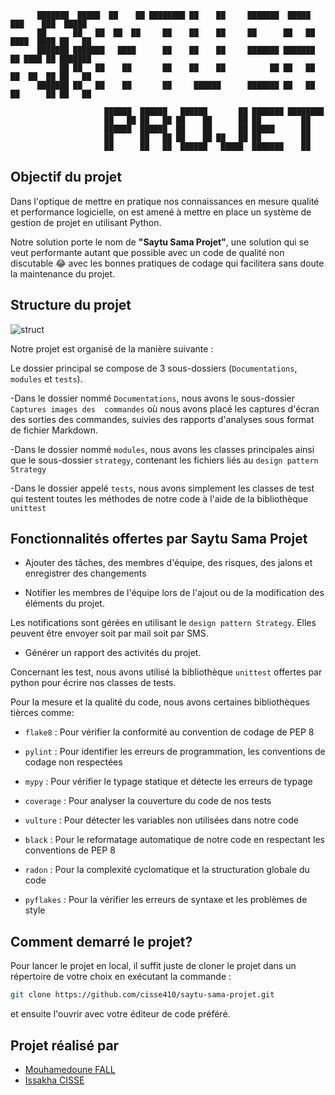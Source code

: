           ███████  █████  ██    ██ ████████ ██    ██     ███████  █████  ███    ███  █████       
          ██      ██   ██  ██  ██     ██    ██    ██     ██      ██   ██ ████  ████ ██   ██         
          ███████ ███████   ████      ██    ██    ██     ███████ ███████ ██ ████ ██ ███████         
               ██ ██   ██    ██       ██    ██    ██          ██ ██   ██ ██  ██  ██ ██   ██         
          ███████ ██   ██    ██       ██     ██████      ███████ ██   ██ ██      ██ ██   ██
          
                         ██████  ██████   ██████       ██ ███████ ████████
                         ██   ██ ██   ██ ██    ██      ██ ██         ██
                         ██████  ██████  ██    ██      ██ █████      ██
                         ██      ██   ██ ██    ██ ██   ██ ██         ██
                         ██      ██   ██  ██████   █████  ███████    ██  

## Objectif du projet
<p>Dans l'optique de mettre en pratique nos connaissances en mesure qualité et performance logicielle, on est amené à mettre en place un système de gestion de projet en utilisant Python.</p>
Notre solution porte le nom de <b>"Saytu Sama Projet"</b>, une solution qui se veut performante autant que possible avec un code de qualité non discutable 😂 avec les bonnes pratiques de codage qui facilitera sans doute la maintenance du projet.

## Structure du projet</b>
![struct](https://github.com/cisse410/saytu-sama-projet/assets/80828135/e60570e5-2518-43dd-8428-5b7ab3368ad1)

Notre projet est organisé de la manière suivante :

Le dossier principal se compose de 3 sous-dossiers (```Documentations```, ```modules``` et ```tests```).

-Dans le dossier nommé ```Documentations```, nous avons le sous-dossier ```Captures images des  commandes``` où nous avons placé les captures d'écran des sorties des commandes, suivies des rapports d'analyses sous format de fichier Markdown.

-Dans le dossier nommé ```modules```, nous avons les classes principales ainsi que le sous-dossier ```strategy```, contenant les fichiers liés au ```design pattern Strategy```

-Dans le dossier appelé ```tests```, nous avons simplement les classes de test qui testent toutes les méthodes de notre code à l'aide de la bibliothèque ```unittest```
 
## Fonctionnalités offertes par <b>Saytu Sama Projet</b>

- Ajouter des tâches, des membres d'équipe, des risques, des jalons et enregistrer des changements
- <p>Notifier les membres de l'équipe lors de l'ajout ou de la modification des éléments du projet.</p>
Les notifications sont gérées en utilisant le ```design pattern Strategy```. Elles peuvent être envoyer soit par mail soit par SMS.
- Générer un rapport des activités du projet.</p>

Concernant les test, nous avons utilisé la bibliothèque ```unittest``` offertes par python pour écrire nos classes de tests.</p>
Pour la mesure et la qualité du code, nous avons certaines bibliothèques tièrces comme: </p>
- ```flake8``` : Pour vérifier la conformité au convention de codage de PEP 8 </p>
- ```pylint``` : Pour identifier les erreurs de programmation, les conventions de codage non respectées </p>
- ```mypy``` : Pour vérifier le typage statique et détecte les erreurs de typage</p>
- ```coverage``` : Pour analyser la couverture du code de nos tests</p>
- ```vulture``` : Pour détecter les variables non utilisées dans notre code</p>
- ```black``` : Pour le reformatage automatique de notre code en respectant les conventions de PEP 8</p>
- ```radon``` : Pour la complexité cyclomatique et la structuration globale du code</p>
- ```pyflakes``` : Pour la vérifier les erreurs de syntaxe et les problèmes de style</p>

## Comment demarré le projet?
Pour lancer le projet en local, il suffit juste de cloner le projet dans un répertoire de votre choix en exécutant la commande :
```bash
git clone https://github.com/cisse410/saytu-sama-projet.git
```
 et ensuite l'ouvrir avec votre éditeur de code préféré.


## Projet réalisé par 
 - <a href="https://github.com/pape-medoune">Mouhamedoune FALL</a>
 - <a href="https://github.com/cisse410">Issakha CISSE</a>
